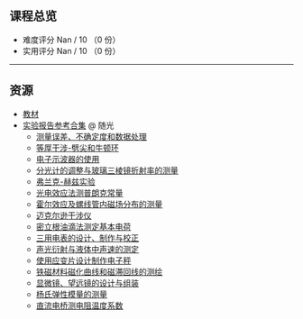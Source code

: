 ## 课程总览  
- 难度评分 Nan / 10 （0 份）  
- 实用评分 Nan / 10 （0 份）  

---

## 资源  
- [教材](https://file.uhsea.com/2403/286ae1c77b74ba618fc4b83355a2d83bL9.pdf)  
- [实验报告参考合集](https://file.uhsea.com/2403/6a5e7bb0791a4f826b5670cec02051c0ZU.zip) @ 随光  
    - [测量误差、不确定度和数据处理](https://file.uhsea.com/2403/0de43754b1fe215e366c932b263bdf6f0V.pdf)
    - [等厚干涉-劈尖和牛顿环](https://file.uhsea.com/2403/8b0c91a25ebd717c839ce4e030671da8CB.pdf)
    - [电子示波器的使用](https://file.uhsea.com/2403/c6defbab6f071f8b738ee8bda0452aaa8E.pdf)
    - [分光计的调整与玻璃三棱镜折射率的测量](https://file.uhsea.com/2403/9c1bd82ca1304a4a25ba6dcf94d4cfb98H.pdf)
    - [弗兰克-赫兹实验](https://file.uhsea.com/2403/bab70c6eb9c9a2b484823e4481aea825Y9.pdf)
    - [光电效应法测普朗克常量](https://file.uhsea.com/2403/eaeeda22ffd85ac31c570d30efa82c84XF.pdf)
    - [霍尔效应及螺线管内磁场分布的测量](https://file.uhsea.com/2403/e4cc8c9bf08cac783ad7262cfd9524e2TZ.pdf)
    - [迈克尔逊干涉仪](https://file.uhsea.com/2403/ef4f350e86adb45f28052d21b624fdd50I.pdf)
    - [密立根油滴法测定基本电荷](https://file.uhsea.com/2403/c2d6c265bf9d77cf2562d556fe9d6588MU.pdf)
    - [三用电表的设计、制作与校正](https://file.uhsea.com/2403/e08c23002f686fa157aac1807104bac7U2.pdf)
    - [声光衍射与液体中声速的测定](https://file.uhsea.com/2403/5717a4d879356aaabb646c67ce08ef20TL.pdf)
    - [使用应变片设计制作电子秤](https://file.uhsea.com/2403/19cd3da98cf0d357e9caea5df7dc9721Z9.pdf)
    - [铁磁材料磁化曲线和磁滞回线的测绘](https://file.uhsea.com/2403/233b7e16c4003f1a36c91750753592f8V1.pdf)
    - [显微镜、望远镜的设计与组装](https://file.uhsea.com/2403/d29806243d2c0f2945620846493750c2TV.pdf)
    - [杨氏弹性模量的测量](https://file.uhsea.com/2403/5ab6871c261de76ecb5479de54fc62c2KV.pdf)
    - [直流电桥测电阻温度系数](https://file.uhsea.com/2403/cb5059034d45bd9051201fc59f270b19O9.pdf)